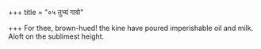 +++
title = "०५ तुभ्यं गावो"

+++
For thee, brown-hued! the kine have poured imperishable oil and milk.  
     Aloft on the sublimest height.